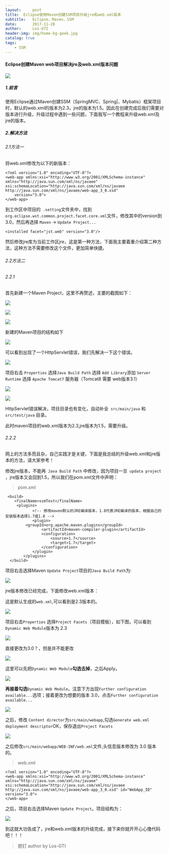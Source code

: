 ```yaml
---
layout:     post
title:  Eclipse使用Maven创建SSM项目升级jre和web.xml版本
subtitle:   Eclipse，Maven，SSM
date:       2017-11-28
author:     Los-GTI
header-img: img/home-bg-geek.jpg
catalog: true
tags:
    - SSM
---
```

#### Eclipse创建Maven web项目解决jre及web.xml版本问题

![](https://raw.githubusercontent.com/Los-GTI/Los-GTI.github.io/master/img/星爷.jpg)

##### 1.前言

使用Eclipse通过Maven创建SSM（SpringMVC、Spring|、Mybatis）框架项目时，默认的web.xml的版本为2.3，jre的版本为1.5。因此在创建完成后我们需要对版本进行升级，升级过程中遇到一些问题，下面我写一个教程来升级web.xml及jre的版本。

##### 2.解决方法

###### 2.1方法一

将web.xml修改为以下的新版本：

```
<?xml version="1.0" encoding="UTF-8"?>
<web-app xmlns:xsi="http://www.w3.org/2001/XMLSchema-instance"
xmlns="http://java.sun.com/xml/ns/javaee"
xsi:schemaLocation="http://java.sun.com/xml/ns/javaee http://java.sun.com/xml/ns/javaee/web-app_3_0.xsd"
    version="3.0">
</web-app>
```

到工作区中项目的` .setting`文件夹中，找到`org.eclipse.wst.common.project.facet.core.xml`文件，修改其中的version到3.0，然后再选择 `Maven` -> `Update Project...`

```
<installed facet="jst.web" version="3.0"/>
```

然后修改jre库为当前工作区jre，这是第一种方法，下面我主要着重介绍第二种方法，这种方法不需要修改这个文件，更加简单快捷。

###### 2.2方法二

###### 2.2.1

首先新建一个Maven Project，这里不再赘述，主要的截图如下：

![](https://raw.githubusercontent.com/Los-GTI/Los-GTI.github.io/master/img/newMavenPro.png)

![](https://raw.githubusercontent.com/Los-GTI/Los-GTI.github.io/master/img/newMavenPro2.png)

![](https://raw.githubusercontent.com/Los-GTI/Los-GTI.github.io/master/img/newMavenPro3.png)

新建的Maven项目的结构如下

![](https://raw.githubusercontent.com/Los-GTI/Los-GTI.github.io/master/img/项目结构.png)

可以看到出现了一个HttpServlet错误，我们先解决一下这个错误。

![](https://raw.githubusercontent.com/Los-GTI/Los-GTI.github.io/master/img/错误1.png)

项目右击 `Properties` 选择`Java Build Path` 选择 `Add Library`添加 `Server Runtime` 选择 `Apache Tomcat7` 服务器（Tomcat8 需要 web版本3.1）

![](https://raw.githubusercontent.com/Los-GTI/Los-GTI.github.io/master/img/配置runserver.png)

![](https://raw.githubusercontent.com/Los-GTI/Los-GTI.github.io/master/img/错误解决.png)

HttpServlet错误解决，项目目录也有变化，自动补全` src/main/java`  和` src/test/java`  目录。

此时maven项目的web.xml版本为2.3,jre版本为1.5，需要升级。

###### 2.2.2

网上的方法多而且杂，自己实践才是关键，下面是我总结的升级web.xml和jre版本的方法，请大家参考！

修改jre版本，不能再` Java Build Path`  中修改，因为项目一旦` updata project`  ，jre版本又会回到1.5，所以我们在pom.xml文件中声明：

> pom.xml

```
 <build>
    <finalName>ssmTest</finalName>
     <plugins>
            <!-- 修改maven默认的JRE编译版本，1.8代表JRE编译的版本，根据自己的安装版本选择1.7或1.8 -->
            <plugin>
         <groupId>org.apache.maven.plugins</groupId>
                <artifactId>maven-compiler-plugin</artifactId>
                <configuration>
                    <source>1.7</source>
                    <target>1.7</target>
                </configuration>
            </plugin>
        </plugins>
  </build>
```

项目右击选择Maven `Update Project`项目的`Java Build Path`为:

![](https://raw.githubusercontent.com/Los-GTI/Los-GTI.github.io/master/img/修改jre版本.png)

jre版本修改已经完成，下面修改web.xml版本：

这是默认生成的`web.xml`,可以看到是2.3版本的。

![](https://raw.githubusercontent.com/Los-GTI/Los-GTI.github.io/master/img/webXML23.png)

项目右击`Properties` 选择`Project Facets`（项目模板），如下图，可以看到`Dynamic Web Module`版本为 2.3

![](https://raw.githubusercontent.com/Los-GTI/Los-GTI.github.io/master/img/webXML232.png)

直接更改为3.0？，但是并不能更改

![](https://raw.githubusercontent.com/Los-GTI/Los-GTI.github.io/master/img/不能直接修改webXML.png)

这里可以先把`Dynamic Web Module`**勾选去掉**，之后Apply。

![](https://raw.githubusercontent.com/Los-GTI/Los-GTI.github.io/master/img/勾去掉.png)

**再接着勾选**`Dynamic Web Module`，注意下方出现`Further configuration available...`选项；接着更改为想要的版本 3.0，点击`Further configuration available...`

![](https://raw.githubusercontent.com/Los-GTI/Los-GTI.github.io/master/img/webXML修改1.png)

之后，修改 `Content director`为`src/main/webapp`,勾选`Generate web.xml deployment descriptor`OK，保存退出`Project Facets`

![](https://raw.githubusercontent.com/Los-GTI/Los-GTI.github.io/master/img/webXML修改2.png)

之后修改`src/main/webapp/WEB-INF/web.xml`文件,头信息版本修改为 3.0 版本的。

> web.xml

```
<?xml version="1.0" encoding="UTF-8"?>
<web-app xmlns:xsi="http://www.w3.org/2001/XMLSchema-instance" xmlns="http://java.sun.com/xml/ns/javaee" xsi:schemaLocation="http://java.sun.com/xml/ns/javaee http://java.sun.com/xml/ns/javaee/web-app_3_0.xsd" id="WebApp_ID" version="3.0">
</web-app>
```

之后，项目右击选择Maven `Update Project`。项目结构为：

![](https://raw.githubusercontent.com/Los-GTI/Los-GTI.github.io/master/img/最终项目结构.png)

到这就大功告成了，jre和web.xml版本的升级完成，接下来你就开开心心撸代码吧！！！

> 摁钉 author by Los-GTI
